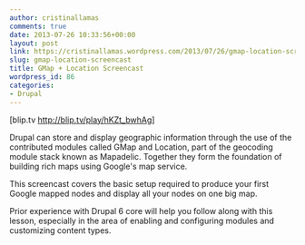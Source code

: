 ```yaml
---
author: cristinallamas
comments: true
date: 2013-07-26 10:33:56+00:00
layout: post
link: https://cristinallamas.wordpress.com/2013/07/26/gmap-location-screencast/
slug: gmap-location-screencast
title: GMap + Location Screencast
wordpress_id: 86
categories:
- Drupal
---
```


[blip.tv http://blip.tv/play/hKZt_bwhAg]




Drupal can store and display geographic information through the use of the contributed modules called GMap and Location, part of the geocoding module stack known as Mapadelic. Together they form the foundation of building rich maps using Google's map service.

This screencast covers the basic setup required to produce your first Google mapped nodes and display all your nodes on one big map.

Prior experience with Drupal 6 core will help you follow along with this lesson, especially in the area of enabling and configuring modules and customizing content types.
